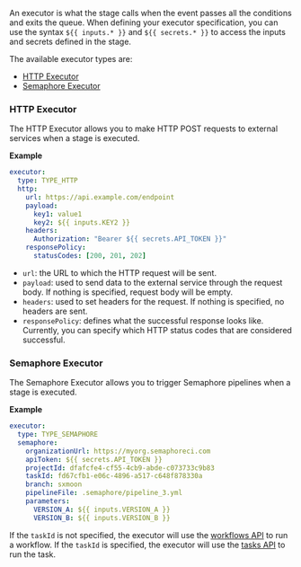 An executor is what the stage calls when the event passes all the conditions and exits the queue. When defining your executor specification, you can use the syntax `${{ inputs.* }}` and `${{ secrets.* }}` to access the inputs and secrets defined in the stage.

The available executor types are:
- [HTTP Executor](#http-executor)
- [Semaphore Executor](#semaphore-executor)

### HTTP Executor

The HTTP Executor allows you to make HTTP POST requests to external services when a stage is executed.

<b>Example</b>

```yaml
executor:
  type: TYPE_HTTP
  http:
    url: https://api.example.com/endpoint
    payload:
      key1: value1
      key2: ${{ inputs.KEY2 }}
    headers:
      Authorization: "Bearer ${{ secrets.API_TOKEN }}"
    responsePolicy:
      statusCodes: [200, 201, 202]
```

- `url`: the URL to which the HTTP request will be sent.
- `payload`: used to send data to the external service through the request body. If nothing is specified, request body will be empty.
- `headers`: used to set headers for the request. If nothing is specified, no headers are sent.
- `responsePolicy`: defines what the successful response looks like. Currently, you can specify which HTTP status codes that are considered successful.

### Semaphore Executor

The Semaphore Executor allows you to trigger Semaphore pipelines when a stage is executed.

<b>Example</b>

```yaml
executor:
  type: TYPE_SEMAPHORE
  semaphore:
    organizationUrl: https://myorg.semaphoreci.com
    apiToken: ${{ secrets.API_TOKEN }}
    projectId: dfafcfe4-cf55-4cb9-abde-c073733c9b83
    taskId: fd67cfb1-e06c-4896-a517-c648f878330a
    branch: sxmoon
    pipelineFile: .semaphore/pipeline_3.yml
    parameters:
      VERSION_A: ${{ inputs.VERSION_A }}
      VERSION_B: ${{ inputs.VERSION_B }}
```

If the `taskId` is not specified, the executor will use the [workflows API](https://docs.semaphoreci.com/reference/api#run-workflow) to run a workflow. If the `taskId` is specified, the executor will use the [tasks API](https://docs.semaphoreci.com/reference/api#run-task) to run the task.
